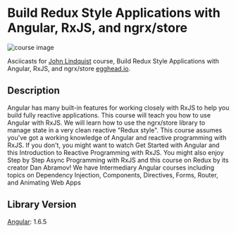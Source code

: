 # Build Redux Style Applications with Angular, RxJS, and ngrx/store

![course image](https://d2eip9sf3oo6c2.cloudfront.net/series/square_covers/000/000/047/full/build-angular-app-redux-ngrx-sq.png?1496436428)

Asciicasts for [John Lindquist](https://egghead.io/instructors/john-lindquist) course, Build Redux Style Applications with Angular, RxJS, and ngrx/store [egghead.io](https://egghead.io/courses/build-redux-style-applications-with-angular-rxjs-and-ngrx-store).

## Description

Angular has many built-in features for working closely with RxJS to help you build fully reactive applications. This course will teach you how to use Angular with RxJS. We will learn how to use the ngrx/store library to manage state in a very clean reactive "Redux style".
This course assumes you've got a working knowledge of Angular and reactive programming with RxJS. If you don't, you might want to watch Get Started with Angular and this Introduction to Reactive Programming with RxJS. You might also enjoy Step by Step Async Programming with RxJS and this course on Redux by its creator Dan Abramov!
We have Intermediary Angular courses including topics on Dependency Injection, Components, Directives, Forms, Router, and Animating Web Apps

## Library Version
[Angular](https://egghead.io/courses/build-redux-style-applications-with-angular-rxjs-and-ngrx-store): 1.6.5